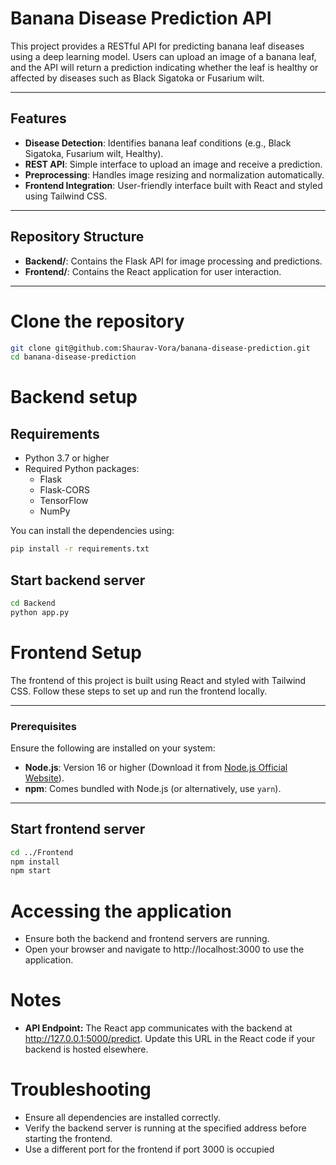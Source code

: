 # Banana Disease Prediction API

This project provides a RESTful API for predicting banana leaf diseases using a deep learning model. Users can upload an image of a banana leaf, and the API will return a prediction indicating whether the leaf is healthy or affected by diseases such as Black Sigatoka or Fusarium wilt.

---

## Features
- **Disease Detection**: Identifies banana leaf conditions (e.g., Black Sigatoka, Fusarium wilt, Healthy).
- **REST API**: Simple interface to upload an image and receive a prediction.
- **Preprocessing**: Handles image resizing and normalization automatically.
- **Frontend Integration**: User-friendly interface built with React and styled using Tailwind CSS.

---

## Repository Structure

- **Backend/**: Contains the Flask API for image processing and predictions.
- **Frontend/**: Contains the React application for user interaction.

---

# Clone the repository
```bash
git clone git@github.com:Shaurav-Vora/banana-disease-prediction.git
cd banana-disease-prediction
```
# Backend setup
## Requirements
- Python 3.7 or higher
- Required Python packages:
  - Flask
  - Flask-CORS
  - TensorFlow
  - NumPy

You can install the dependencies using:
```bash
pip install -r requirements.txt
```

## Start backend server
```bash
cd Backend
python app.py
```
# Frontend Setup

The frontend of this project is built using React and styled with Tailwind CSS. Follow these steps to set up and run the frontend locally.

---

### Prerequisites

Ensure the following are installed on your system:
- **Node.js**: Version 16 or higher (Download it from [Node.js Official Website](https://nodejs.org/)).
- **npm**: Comes bundled with Node.js (or alternatively, use `yarn`).

---

## Start frontend server
```bash
cd ../Frontend
npm install
npm start
```

# Accessing the application
- Ensure both the backend and frontend servers are running.
- Open your browser and navigate to http://localhost:3000 to use the application.

# Notes
- **API Endpoint:** The React app communicates with the backend at http://127.0.0.1:5000/predict. Update this URL in the React code if your backend is hosted elsewhere.

# Troubleshooting
- Ensure all dependencies are installed correctly.
- Verify the backend server is running at the specified address before starting the frontend.
- Use a different port for the frontend if port 3000 is occupied
